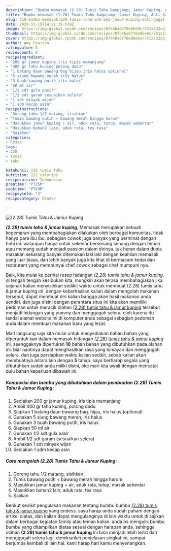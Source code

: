 ```yaml
---
description: "Bumbu memasak (2.28) Tumis Tahu &amp;amp; Jamur Kuping, Anti Gagal"
title: "Bumbu memasak (2.28) Tumis Tahu &amp;amp; Jamur Kuping, Anti Gagal"
slug: 310-bumbu-memasak-228-tumis-tahu-and-amp-jamur-kuping-anti-gagal
date: 2020-11-19T14:21:19.638Z
image: https://img-global.cpcdn.com/recipes/07d4ba0770e8be9c/751x532cq70/228-tumis-tahu-jamur-kuping-foto-resep-utama.jpg
thumbnail: https://img-global.cpcdn.com/recipes/07d4ba0770e8be9c/751x532cq70/228-tumis-tahu-jamur-kuping-foto-resep-utama.jpg
cover: https://img-global.cpcdn.com/recipes/07d4ba0770e8be9c/751x532cq70/228-tumis-tahu-jamur-kuping-foto-resep-utama.jpg
author: Amy Pearson
ratingvalue: 3
reviewcount: 8
recipeingredient:
- "200 gr jamur kuping iris tipis memanjang"
- "400 gr tahu kuning potong dadu"
- "1 batang daun bawang bag hijau iris halus optional"
- "5 siung bawang merah iris halus"
- "3 buah bawang putih iris halus"
- "50 ml air"
- "1/2 sdt gula pasir"
- "1/2 sdt garam sesuaikan selera"
- "1 sdt minyak wijen"
- "1 sdm kecap asin"
recipeinstructions:
- "Goreng tahu 1/2 matang, sisihkan"
- "Tumis bawang putih + bawang merah hingga harum"
- "Masukkan jamur kuping + air, aduk rata, tutup, masak sebentar"
- "Masukkan bahan2 lain, aduk rata, tes rasa"
- "Sajikan"
categories:
- Resep
tags:
- 228
- tumis
- tahu

katakunci: 228 tumis tahu 
nutrition: 221 calories
recipecuisine: Indonesian
preptime: "PT25M"
cooktime: "PT43M"
recipeyield: "2"
recipecategory: Dinner

---
```



![(2.28) Tumis Tahu &amp; Jamur Kuping](https://img-global.cpcdn.com/recipes/07d4ba0770e8be9c/751x532cq70/228-tumis-tahu-jamur-kuping-foto-resep-utama.jpg)

<b><i>(2.28) tumis tahu &amp; jamur kuping</i></b>, Memasak merupakan sebuah kegemaran yang membahagiakan dilakukan oleh berbagai komunitas. tidak hanya para ibu ibu, sebagian cowok juga banyak yang berminat dengan hobi ini. walaupun hanya untuk sekedar bersenang senang dengan teman atau memang sudah menjadi passion dalam dirinya. tak heran dalam dunia masakan sekarang banyak ditemukan laki laki dengan keahlian memasak yang luar biasa, dan lebih banyak juga kita lihat di bermacam kedai dan restaurant yang mempunyai chef cowok sebagai chef mumpuni nya.

Baik, kita mulai ke perihal resep hidangan <i>(2.28) tumis tahu &amp; jamur kuping</i>. di tengah tengah kesibukan kita, mungkin akan terasa membahagiakan jika sejenak kalian menyisihkan sedikit waktu untuk membuat (2.28) tumis tahu &amp; jamur kuping ini. dengan keberhasilan kalian dalam mengolah makanan tersebut, dapat membuat diri kalian bangga akan hasil makanan anda sendiri. dan juga disini dengan perantara situs ini kita akan memiliki pedoman untuk meracik olahan <u>(2.28) tumis tahu &amp; jamur kuping</u> tersebut menjadi hidangan yang yummy dan menggugah selera, oleh karena itu tandai alamat website ini di komputer anda sebagai sebagian pedoman anda dalam membuat makanan baru yang lezat.




Mari langsung saja kita mulai untuk menyediakan bahan bahan yang diperuntuk kan dalam memasak hidangan <u><i>(2.28) tumis tahu &amp; jamur kuping</i></u> ini. seenggaknya diperlukan <b>10</b> bahan bahan yang dibutuhkan pada olahan ini. biar nantinya dapat menghasilkan rasa yang lumayan dan menggugah selera. dan juga persiapkan waktu kalian sedikit, sebab kalian akan membuatnya antara lain dengan <b>5</b> tahap. saya berharap segala yang dibutuhkan sudah anda miliki disini, oke mari kita awali dengan mencatat dulu bahan keperluan dibawah ini.

<!--inarticleads1-->

##### Komposisi dan bumbu yang dibutuhkan dalam pembuatan (2.28) Tumis Tahu &amp; Jamur Kuping:

1. Sediakan 200 gr jamur kuping, iris tipis memanjang
1. Ambil 400 gr tahu kuning, potong dadu
1. Siapkan 1 batang daun bawang bag. hijau, iris halus (optional)
1. Gunakan 5 siung bawang merah, iris halus
1. Gunakan 3 buah bawang putih, iris halus
1. Siapkan 50 ml air
1. Gunakan 1/2 sdt gula pasir
1. Ambil 1/2 sdt garam (sesuaikan selera)
1. Gunakan 1 sdt minyak wijen
1. Sediakan 1 sdm kecap asin




<!--inarticleads2-->

##### Cara mengolah (2.28) Tumis Tahu &amp; Jamur Kuping:

1. Goreng tahu 1/2 matang, sisihkan
1. Tumis bawang putih + bawang merah hingga harum
1. Masukkan jamur kuping + air, aduk rata, tutup, masak sebentar
1. Masukkan bahan2 lain, aduk rata, tes rasa
1. Sajikan




Berikut sedikit pengulasan makanan tentang bumbu bumbu <u>(2.28) tumis tahu &amp; jamur kuping</u> yang endess. saya harap anda sudah paham dengan artikel diatas, dan kalian dapat mengulanginya di lain waktu untuk di sajikan dalam berbagai kegiatan family atau teman kalian. anda bs mengulik bumbu bumbu yang ditampilkan diatas sesuai dengan harapan anda, sehingga olahan <b>(2.28) tumis tahu &amp; jamur kuping</b> ini bisa menjadi lebih lezat dan menggugah selera lagi. demikianlah penjelasan singkat ini, sampai berjumpa kembali di lain hal. kami harap hari kamu menyenangkan.
